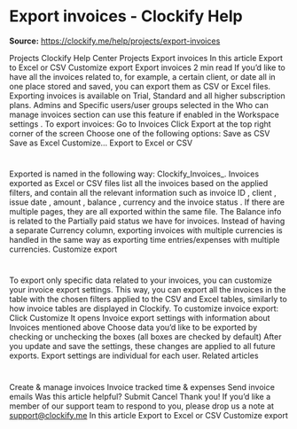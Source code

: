 # Export invoices - Clockify Help

**Source:** https://clockify.me/help/projects/export-invoices

Projects
Clockify Help Center
Projects
Export invoices
In this article
Export to Excel or CSV
Customize export
Export invoices
2 min read
If you’d like to have all the invoices related to, for example, a certain client, or date all in one place stored and saved, you can export them as CSV or Excel files.
Exporting invoices is available on Trial, Standard and all higher subscription plans.
Admins and Specific users/user groups
selected in the
Who can manage invoices
section can use this feature if enabled in the
Workspace settings
.
To export invoices:
Go to
Invoices
Click
Export
at the top right corner of the screen
Choose one of the following options:
Save as CSV
Save as Excel
Customize…
Export to Excel or CSV
#
Exported is named in the following way: Clockify_Invoices_<issue date>.
Invoices exported as Excel or CSV files list all the invoices based on the applied filters, and contain all the relevant information such as
invoice ID
,
client
,
issue date
,
amount
,
balance
,
currency
and the
invoice status
. If there are multiple pages, they are all exported within the same file.
The
Balance
info is related to the
Partially paid status
we have for invoices.
Instead of having a separate
Currency
column, exporting invoices with multiple currencies is handled in the same way as exporting time entries/expenses with multiple currencies.
Customize export
#
To export only specific data related to your invoices, you can customize your invoice export settings.
This way, you can export all the invoices in the table with the chosen filters applied to the CSV and Excel tables, similarly to how invoice tables are displayed in Clockify.
To customize invoice export:
Click
Customize
It opens
Invoice export settings
with information about
Invoices
mentioned above
Choose data you’d like to be exported by checking or unchecking the boxes (all boxes are checked by default)
After you update and save the settings, these changes are applied to all future exports. Export settings are individual for each user.
Related articles
#
Create & manage invoices
Invoice tracked time & expenses
Send invoice emails
Was this article helpful?
Submit
Cancel
Thank you! If you’d like a member of our support team to respond to you, please drop us a note at support@clockify.me
In this article
Export to Excel or CSV
Customize export